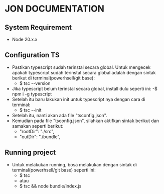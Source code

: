 # JON DOCUMENTATION

## System Requirement

- Node 20.x.x

## Configuration TS

- Pastikan typescript sudah terinstal secara global. Untuk mengecek apakah typescript sudah terinstal secara global adalah dengan sintak berikut di terminal(powerhsell/git base):
  - $ tsc --version
- Jika typescript belum terinstal secara global, install dulu seperti ini:
  -$ npm i -g typescript
- Setelah itu baru lakukan init untuk typescript nya dengan cara di terminal:
  - $ tsc --init
- Setelah itu, nanti akan ada file "tsconfig.json".
- Kemudian pada file "tsconfig.json", silahkan aktifkan sintak berikut dan samakan seperti berikut:
  - "rootDir": "./src",
  - "outDir": "./bundle",

## Running project

- Untuk melakukan running, bosa melakukan dengan sintak di terminal(powerhsell/git base) seperti ini:
  - $ tsc
  - atau
  - $ tsc && node bundle/index.js
